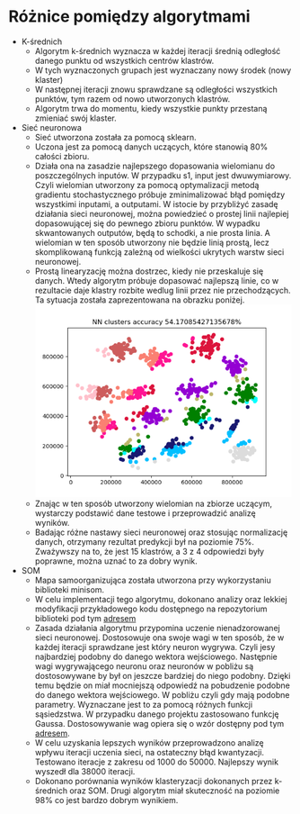# Różnice pomiędzy algorytmami

- K-średnich
    - Algorytm k-średnich wyznacza w każdej iteracji średnią odległość danego punktu od wszystkich centrów klastrów.
    - W tych wyznaczonych grupach jest wyznaczany nowy środek (nowy klaster)
    - W następnej iteracji znowu sprawdzane są odległości wszystkich punktów, tym razem od nowo utworzonych klastrów.
    - Algorytm trwa do momentu, kiedy wszystkie punkty przestaną zmieniać swój klaster.
- Sieć neuronowa
    - Sieć utworzona została za pomocą sklearn. 
    - Uczona jest za pomocą danych uczących, które stanowią 80% całości zbioru.
    - Działa ona na zasadzie najlepszego dopasowania wielomianu do poszczególnych inputów. W przypadku s1, input jest dwuwymiarowy. Czyli wielomian utworzony za pomocą optymalizacji metodą gradientu stochastycznego próbuje zminimalizować błąd pomiędzy wszystkimi inputami, a outputami. W istocie by przybliżyć zasadę działania sieci neuronowej, można powiedzieć o prostej linii najlepiej dopasowującej się do pewnego zbioru punktów. W wypadku skwantowanych outputów, będą to schodki, a nie prosta linia. A wielomian w ten sposób utworzony nie będzie linią prostą, lecz skomplikowaną funkcją zależną od wielkości ukrytych warstw sieci neuronowej.
    - Prostą linearyzację można dostrzec, kiedy nie przeskaluje się danych. Wtedy algorytm próbuje dopasować najlepszą linie, co w rezultacie daje klastry rozbite wedlug linii przez nie przechodzących. Ta sytuacja została zaprezentowana na obrazku poniżej.
    ![Nieznormalizowane punkty](notNormalized.png)
    - Znając w ten sposób utworzony wielomian na zbiorze uczącym, wystarczy podstawić dane testowe i przeprowadzić analizę wyników.
    - Badając różne nastawy sieci neuronowej oraz stosując normalizację danych, otrzymany rezultat predykcji był na poziomie 75%. Zważywszy na to, że jest 15 klastrów, a 3 z 4 odpowiedzi były poprawne, można uznać to za dobry wynik.
- SOM
    - Mapa samoorganizująca została utworzona przy wykorzystaniu biblioteki minisom.
    - W celu implementacji tego algorytmu, dokonano analizy oraz lekkiej modyfikacji przykładowego kodu dostępnego na repozytorium biblioteki pod tym  [adresem](https://github.com/JustGlowing/minisom/blob/master/examples/Clustering.ipynb)
    - Zasada działania algorytmu przypomina uczenie nienadzorowanej sieci neuronowej. Dostosowuje ona swoje wagi w ten sposób, że w każdej iteracji sprawdzane jest który neuron wygrywa. Czyli jesy najbardziej podobny do danego wektora wejściowego. Następnie wagi wygrywającego neuronu oraz neuronów w pobliżu są dostosowywane by był on jeszcze bardziej do niego podobny. Dzięki temu będzie on miał mocniejszą odpowiedź na pobudzenie podobne do danego wektora wejściowego. W pobliżu czyli gdy mają podobne parametry. Wyznaczane jest to za pomocą różnych funkcji sąsiedzstwa. W przypadku danego projektu zastosowano funkcję Gaussa. Dostosowywanie wag opiera się o wzór dostępny pod tym [adresem](https://glowingpython.blogspot.com/2013/09/self-organizing-maps.html).
    - W celu uzyskania lepszych wyników przeprowadzono analizę wpływu iteracji uczenia sieci, na ostateczny błąd kwantyzacji. Testowano iteracje z zakresu od 1000 do 50000. Najlepszy wynik wyszedł dla 38000 iteracji. 
    - Dokonano porównania wyników klasteryzacji dokonanych przez k-średnich oraz SOM. Drugi algorytm miał skuteczność na poziomie 98% co jest bardzo dobrym wynikiem.


